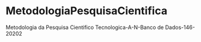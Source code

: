 # MetodologiaPesquisaCientifica
Metodologia da Pesquisa Cientifico Tecnologica-A-N-Banco de Dados-146-20202
